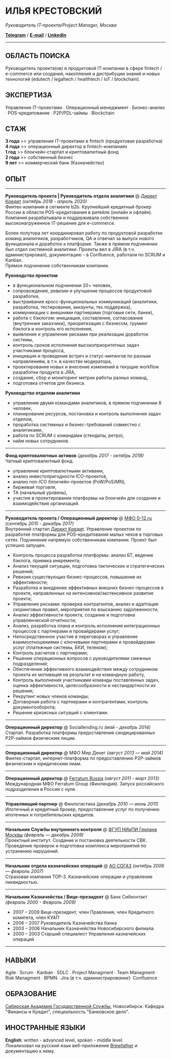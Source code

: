 # ИЛЬЯ КРЕСТОВСКИЙ    

_Руководитель IT-проекта/Project Manager, Москва_     



**[Telegram](https://www.t.me/karellinbeard)** / **[E-mail](mailto:ilya.krestovskiy@gmail.com)** / **[LinkedIn](https://www.linkedin.com/in/krestovskiy/)**    

---  

## ОБЛАСТЬ ПОИСКА  
Руководитель проекта(ов) в продуктовой IT-компании в сфере fintech / e-commerce или создания, накопления и дистрибуции знаний и новых технологий (edutech / legaltech / healthtech / IoT / blockchain).      

## ЭКСПЕРТИЗА  
Управление IT-проектами ∙ Операционный менеджмент ∙ Бизнес-анализ ∙ POS-кредитование ∙ P2P/PDL-займы ∙ Blockchain   

## СТАЖ
**3 года** >> управление IT-проектами в fintech (продуктовая разработка)    
**4 года** >> операционный директор в fintech-компаниях  
**1 год** >> блокчейн-стартап и криптовалютный фонд  
**2 года** >> собственный бизнес  
**9 лет** >> коммерческий банк (Казначейство)  

## ОПЫТ
---
**Руководитель проекта | Руководитель отдела аналитики** @ [Директ Кредит](www.dc2b.ru) *(октябрь 2018 -  апрель 2020)*   
Финтех-компания в сегменте b2b. Крупнейший кредитный брокер России в области POS-кредитования в ритейле (онлайн и офлайн). Компания разрабатывала и поддерживала собственное высоконагруженное IT-решение для e-commerce.    


Более полутора лет координировал работу по продуктовой разработке команд аналитиков, разработчиков, QA и отвечал за выпуск нового функционала и доработок к платформе. Также в прямом подчинении был отдел системной аналитики. Проекты вел в JIRA (в т.ч. администрировал), документацию - в Confluence, работали по SCRUM и Kanban.  
Прямое подчинение собственникам компании.  


**Руководство проектом**  
- в функциональном подчинении 20+ человек,  
- сопровождение, ревизии и улучшение процессов продуктовой разработки,  
- выстраивание кросс-функциональных коммуникаций (аналитики, разработка, тестирование, аккаунты, тех.поддержка),  
- коммуникации с внешними партнерами (торговые сети, банки),   
- работа с бэклогом: инициация, составление, согласование (внутренние заказчики), приоритизация с бизнесом, груминг бэклога и контроль его исполнения, 
- выявление и управление рисками при реализации доработок системы,  
- контроль сроков исполнения высокоприоритетных задач участниками процесса,  
- инициация и проведение встреч и статус-митингов по разным направлениям, в т.ч. в качестве модератора,  
- проектирование новых и внесение изменений в текущие workflow разработки продукта в JIRA,  
- создание, сбор и мониторинг метрик работы разных команд,  
- подготовка отчетов для бизнеса.  

**Руководство отделом аналитики**
- управление двумя командами аналитиков, в прямом подчинении 8 человек,   
- планирование ресурсов, постановка и контроль выполнения задач отделом,  
- проработка системных и бизнес-требований совместно с аналитиками,  
- работа по SCRUM с командами (стендапы, ретро),  
- найм новых сотрудников.    

---
**Фонд криптовалютных активов** *(декабрь 2017 - октябрь 2018)*  
Чатный криптовалютный фонд.  

- управление криптовалютными активами,
- анализ инвестопригодности ICO-проектов,
- анализ non-ICO блокчейн-проектов (PoW/PoS/MN),
- биржевая торговля,
- ТА (начальный уровень),
- участие в проектировании платформы на блокчейн для создания и взаимодействия организаций.  
---
  
**Руководитель проекта / Операционный директор** @ [МФО 0-12.ru](https://0-12.ru/) *(сентябрь 2015 - декабрь 2017)*  
Внутренний стартап [Директ Кредит](www.dc2b.ru). Управление проектом по разработке платформы для POS-кредитования малых чеков в торговых сетях. Подчинение напрямую собственникам компании. Проект был успешно запущен.  
- Контроль процесса разработки платформы: анализ БТ, ведение бэклога, приемка инкремента;
- Анализ текущей ситуации, подготовка тактических и стратегических решений;
- Ревизия существующих бизнес-процессов, повышение их эффективности;
- Разработка и внедрение эффективных внешних бизнес-процессов в проекте, направленных на интенсивное/экстенсивное развитие проекта;
- Управление рисками: проверка контрагентов, анализ и адаптация скоринговых правил, мероприятия по взысканию задолженности;
- Анализ эффективности проекта, создание и подготовка управленческой отчетности;
- Анализ, разработка плана и контроль исполнения интеграционных процессов с партнерами и провайдерами услуг;
- Непосредственное участие в переговорах и управление взаимоотношениями с ключевыми партнерами и провайдерами услуг (платежные системы, БКИ, телеком);
- Контроль расчетов с партнерами;
- Решение операционных вопросов с руководителями смежных подразделений;
- Обеспечение эффективного взаимодействия между сотрудником проекта их мотивация на результат и на командную работу,
- Контроль выполнения участниками команды поставленных задач, оценка эффективности, целесообразности и нестандартности их решения;
- Рекрутинг новых членов команды;
- Договорная работа с партнерами и контрагентами, контроль документооборота;
- Решение кризисных ситуаций с клиентами.

---
**Операционный директор** @ Sociallending.ru  *(май - декабрь 2014)*  
Стартап. Разработка платформы предоставления синдицированных Р2Р-займов физическим лицам.  

---
**Операционный директор** @ МФО Мир Денег *(август 2013 — май 2014)*  
Финтех-стартап, интернет-платформа по предоставлению Р2Р-займов физическим и юридическим лиам.  

----
**Операционный директор** @ [Ferratum Russia](https://www.ferratum.ru/) *(август 2011 - март 2013)*  
Международная МФО Ferratum Group (Финляндия). Запуск российского подразделения в России с нуля.  

---
**Управляющий партнер** @ Финлогистика *(декабрь 2010 — июнь 2011)*  
Ипотечный и кредитный брокер, предоставление услуг по получению ипотечных и потребительских кредитов.  

---
**Начальник Cлужбы внутреннего контроля** @ [ФГУП НИиПИ Генлана Москвы](http://www.genplanmos.ru/) *(февраль — декабрь 2009)*  
Проектный институт. Создание и постановка деятельности СВК. Проведение проверок и подготовка комплекса мероприятий по устранению нарушений.

---
**Начальник отдела казначейских операций** @ [АО СОГАЗ](https://www.sogaz.ru/) *(октябрь 2006 — февраль 2007)*  
Страховая компания ТОР-3. Казначейские операции и управление ликвидностью.  

---
**Начальник Казначейства / Вице-президент** @ Банк Сибконтакт *(февраль 2000 - Февраль 2009)*  
- 2007 – 2009  Вице-президент, член Правления, член Кредитного комитета, член КУАП 
- 2006 – 2007  Руководитель Казначейства банка 
- 2003 – 2006  Начальник Казначейства Новосибирского филиала 
- 2000 – 2003  Старший специалист Управления казначейских операций  

---
## НАВЫКИ  
Agile ∙ Scrum ∙ Kanban ∙ SDLC ∙ Project Managment ∙ Team Managment ∙  Risk Managment ∙ BPMN ∙ Jira (_в т.ч. администрирование_)∙ Confluence  

## ОБРАЗОВАНИЕ
[Сибирская Академия Государственной Службы](https://www.ranepa.ru/), Новосибирск. Кафедра "Финансы и Кредит", специальность "Банковское дело".

## ИНОСТРАННЫЕ ЯЗЫКИ  
**English**: written - advanced level, spoken - middle level.  
Локализовал на русский язык веб-приложение [Brewfather](brewfather.app) и документацию к нему.
